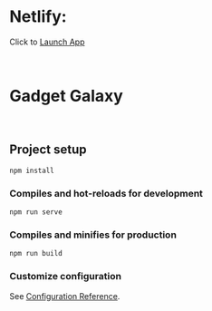 # Netlify:
Click to [Launch App](https://moonlit-beignet-8007d5.netlify.app/)

<br>

# Gadget Galaxy

<br>

## Project setup
```
npm install
```

### Compiles and hot-reloads for development
```
npm run serve
```

### Compiles and minifies for production
```
npm run build
```

### Customize configuration
See [Configuration Reference](https://cli.vuejs.org/config/).



